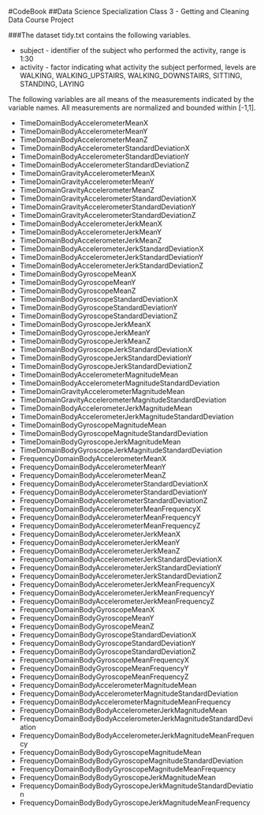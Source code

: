 #CodeBook
##Data Science Specialization Class 3 - Getting and Cleaning Data Course Project

###The dataset tidy.txt contains the following variables.

*	subject - identifier of the subject who performed the activity, 
    range is 1:30
*	activity - factor indicating what activity the subject performed, 
    levels are WALKING, WALKING_UPSTAIRS, WALKING_DOWNSTAIRS, SITTING, STANDING, LAYING
    
The following variables are all means of the measurements indicated by the variable names. All measurements are normalized and bounded within [-1,1].

*	TimeDomainBodyAccelerometerMeanX
*	TimeDomainBodyAccelerometerMeanY
*	TimeDomainBodyAccelerometerMeanZ
*	TimeDomainBodyAccelerometerStandardDeviationX
*	TimeDomainBodyAccelerometerStandardDeviationY
*	TimeDomainBodyAccelerometerStandardDeviationZ
*	TimeDomainGravityAccelerometerMeanX
*	TimeDomainGravityAccelerometerMeanY
*	TimeDomainGravityAccelerometerMeanZ
*	TimeDomainGravityAccelerometerStandardDeviationX
*	TimeDomainGravityAccelerometerStandardDeviationY
*	TimeDomainGravityAccelerometerStandardDeviationZ
*	TimeDomainBodyAccelerometerJerkMeanX
*	TimeDomainBodyAccelerometerJerkMeanY
*	TimeDomainBodyAccelerometerJerkMeanZ
*	TimeDomainBodyAccelerometerJerkStandardDeviationX
*	TimeDomainBodyAccelerometerJerkStandardDeviationY
*	TimeDomainBodyAccelerometerJerkStandardDeviationZ
*	TimeDomainBodyGyroscopeMeanX
*	TimeDomainBodyGyroscopeMeanY
*	TimeDomainBodyGyroscopeMeanZ
*	TimeDomainBodyGyroscopeStandardDeviationX
*	TimeDomainBodyGyroscopeStandardDeviationY
*	TimeDomainBodyGyroscopeStandardDeviationZ
*	TimeDomainBodyGyroscopeJerkMeanX
*	TimeDomainBodyGyroscopeJerkMeanY
*	TimeDomainBodyGyroscopeJerkMeanZ
*	TimeDomainBodyGyroscopeJerkStandardDeviationX
*	TimeDomainBodyGyroscopeJerkStandardDeviationY
*	TimeDomainBodyGyroscopeJerkStandardDeviationZ
*	TimeDomainBodyAccelerometerMagnitudeMean
*	TimeDomainBodyAccelerometerMagnitudeStandardDeviation
*	TimeDomainGravityAccelerometerMagnitudeMean
*	TimeDomainGravityAccelerometerMagnitudeStandardDeviation
*	TimeDomainBodyAccelerometerJerkMagnitudeMean
*	TimeDomainBodyAccelerometerJerkMagnitudeStandardDeviation
*	TimeDomainBodyGyroscopeMagnitudeMean
*	TimeDomainBodyGyroscopeMagnitudeStandardDeviation
*	TimeDomainBodyGyroscopeJerkMagnitudeMean
*	TimeDomainBodyGyroscopeJerkMagnitudeStandardDeviation
*	FrequencyDomainBodyAccelerometerMeanX
*	FrequencyDomainBodyAccelerometerMeanY
*	FrequencyDomainBodyAccelerometerMeanZ
*	FrequencyDomainBodyAccelerometerStandardDeviationX
*	FrequencyDomainBodyAccelerometerStandardDeviationY
*	FrequencyDomainBodyAccelerometerStandardDeviationZ
*	FrequencyDomainBodyAccelerometerMeanFrequencyX
*	FrequencyDomainBodyAccelerometerMeanFrequencyY
*	FrequencyDomainBodyAccelerometerMeanFrequencyZ
*	FrequencyDomainBodyAccelerometerJerkMeanX
*	FrequencyDomainBodyAccelerometerJerkMeanY
*	FrequencyDomainBodyAccelerometerJerkMeanZ
*	FrequencyDomainBodyAccelerometerJerkStandardDeviationX
*	FrequencyDomainBodyAccelerometerJerkStandardDeviationY
*	FrequencyDomainBodyAccelerometerJerkStandardDeviationZ
*	FrequencyDomainBodyAccelerometerJerkMeanFrequencyX
*	FrequencyDomainBodyAccelerometerJerkMeanFrequencyY
*	FrequencyDomainBodyAccelerometerJerkMeanFrequencyZ
*	FrequencyDomainBodyGyroscopeMeanX
*	FrequencyDomainBodyGyroscopeMeanY
*	FrequencyDomainBodyGyroscopeMeanZ
*	FrequencyDomainBodyGyroscopeStandardDeviationX
*	FrequencyDomainBodyGyroscopeStandardDeviationY
*	FrequencyDomainBodyGyroscopeStandardDeviationZ
*	FrequencyDomainBodyGyroscopeMeanFrequencyX
*	FrequencyDomainBodyGyroscopeMeanFrequencyY
*	FrequencyDomainBodyGyroscopeMeanFrequencyZ
*	FrequencyDomainBodyAccelerometerMagnitudeMean
*	FrequencyDomainBodyAccelerometerMagnitudeStandardDeviation
*	FrequencyDomainBodyAccelerometerMagnitudeMeanFrequency
*	FrequencyDomainBodyBodyAccelerometerJerkMagnitudeMean
*	FrequencyDomainBodyBodyAccelerometerJerkMagnitudeStandardDeviation
*	FrequencyDomainBodyBodyAccelerometerJerkMagnitudeMeanFrequency
*	FrequencyDomainBodyBodyGyroscopeMagnitudeMean
*	FrequencyDomainBodyBodyGyroscopeMagnitudeStandardDeviation
*	FrequencyDomainBodyBodyGyroscopeMagnitudeMeanFrequency
*	FrequencyDomainBodyBodyGyroscopeJerkMagnitudeMean
*	FrequencyDomainBodyBodyGyroscopeJerkMagnitudeStandardDeviation
*	FrequencyDomainBodyBodyGyroscopeJerkMagnitudeMeanFrequency

